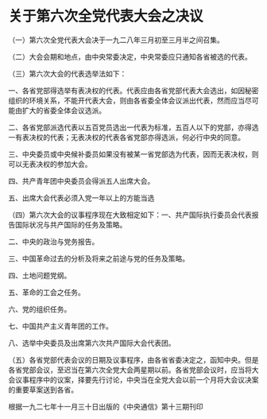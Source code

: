 # 关于第六次全党代表大会之决议

（一）第六次全党代表大会决于一九二八年三月初至三月半之间召集。

 （二）大会会期和地点，由中央常委决定，中央常委应只通知各省被选的代表。

 （三）第六次大会的代表选举法如下：

 一、各省党部得选举有表决权的代表。代表应由各省党部代表大会选出，如因秘密组织的环境关系，不能开代表大会，则由各省委全体会议派出代表，然而应当尽可能由扩大的省委全体会议选派。

 二、各省党部派选代表以五百党员选出一代表为标准，五百人以下的党部，亦得选一有表决权的代表；无表决权的代表各省党部亦得选派，何必行中央的同意。

 三、中央委员或中央候补委员如果没有被某一省党部选为代表，因而无表决权，则可以无表决权的参加大会。

 四、共产青年团中央委员会得派五人出席大会。

 五、出席大会代表必须入党一年以上的方能当选

 （四）第六次大会的议事程序现在大致相定如下：一、共产国际执行委员会代表报告国际状况与共产国际的任务及策略。

 二、中央的政治与党务报告。

 三、中国革命过去的分析及将来之前途与党的任务及策略。

 四、土地问题党纲。

 五、革命的工会之任务。

 六、党的组织任务。

 七、中国共产主义青年团的工作。

 八、选举中央委员及出席第六次共产国际大会代表团。

 （五）各省党部代表会议的日期及议事程序，由各省省委决定之，函知中央。但是各省党部会议，至迟当在第六次全党大会两星期以前。各省党部会议时，应当将大会议事程序中的议案，择要先行讨论，中央当在全党大会以前一个月将大会议决案的重要草案送到各省。

根据一九二七年十一月三十日出版的《中央通信》第十三期刊印